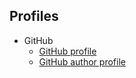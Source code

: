 ## Profiles

- GitHub
	* [GitHub profile](https://github.com/pyren451)
	* [GitHub author profile](https://lab.github.com/pyren451)
	
	